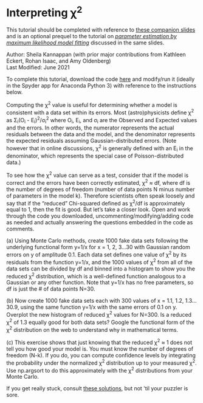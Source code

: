 # Interpreting &chi;<sup>2</sup>

This tutorial should be completed with reference to [these companion slides](https://github.com/capprogram/2021bootcamp/blob/master/BasicStatsIII.pdf) and is an optional prequel to the tutorial on [ _parameter estimation by maximum likelihood model fitting_](https://github.com/capprogram/2021bootcamp/blob/master/fitting-basic/README.md) discussed in the same slides.<br>

Author: Sheila Kannappan (with prior major contributions from Kathleen Eckert, Rohan Isaac, and Amy Oldenberg)<br>
Last Modified: June 2021<br>

To complete this tutorial, download the code [here](https://github.com/capprogram/2021bootcamp//blob/master/interpchi2/interpretingchi2.py) and modify/run it (ideally in the Spyder app for Anaconda Python 3) with reference to the instructions below.

Computing the &chi;<sup>2</sup> value is useful for determining whether a model is consistent with a data set within its errors. Most (astro)physicists define &chi;<sup>2</sup> as &Sigma;<sub>i</sub>(O<sub>i</sub> - E<sub>i</sub>)<sup>2</sup>/&sigma;<sub>i</sub><sup>2</sup> where O<sub>i</sub>, E<sub>i</sub>, and &sigma;<sub>i</sub> are the Observed and Expected values and the errors. In other words, the numerator represents the actual residuals between the data and the model, and the denominator represents the expected residuals assuming Gaussian-distributed errors. (Note however that in online discussions, &chi;<sup>2</sup> is generally defined with an E<sub>i</sub> in the denominator, which represents the special case of Poisson-distributed data.) 

To see how the &chi;<sup>2</sup> value can serve as a test, consider that if the model is correct and the errors have been correctly estimated, &chi;<sup>2</sup> ≈ df, where df is the number of degrees of freedom (number of data points N minus number of parameters in the model k). Therefore scientists often speak loosely and say that if the “reduced” Chi-squared defined as &chi;<sup>2</sup>/df is approximately equal to 1, then the fit is good. But let’s take a closer look. Open and work through the code you downloaded, uncommenting/modifying/adding code as needed and actually answering the questions embedded in the code as comments.

(a) Using Monte Carlo methods, create 1000 fake data sets following the underlying functional form y=1/x for x = 1, 2, 3…30 with Gaussian random errors on y of amplitude 0.1. Each data set defines one value of &chi;<sup>2</sup> by its residuals from the function y=1/x, and the 1000 values of &chi;<sup>2</sup> from all of the data sets can be divided by df and binned into a histogram to show you the reduced &chi;<sup>2</sup> distribution, which is a well-defined function analogous to a Gaussian or any other function. Note that y=1/x has no free parameters, so df is just the # of data points N=30.

(b) Now create 1000 fake data sets each with 300 values of x = 1.1, 1.2, 1.3… 30.9, using the same function y=1/x with the same errors of 0.1 on y. Overplot the new histogram of reduced &chi;<sup>2</sup> values for N=300. Is a reduced &chi;<sup>2</sup> of 1.3 equally good for both data sets? Google the functional form of the &chi;<sup>2</sup> distribution on the web to understand why in mathematical terms.

(c) This exercise shows that just knowing that the reduced &chi;<sup>2</sup> ≈ 1 does not tell you how good your model is. You must know the number of degrees of freedom (N-k). If you do, you can compute confidence levels by integrating the probability under the normalized &chi;<sup>2</sup> distribution up to your measured &chi;<sup>2</sup>. Use np.argsort to do this approximately with the &chi;<sup>2</sup> distributions from your Monte Carlo.

If you get really stuck, consult [these solutions](https://github.com/capprogram/2021bootcamp//blob/master/interpchi2/interpretingchi2.py.solns), but not 'til your puzzler is sore.
